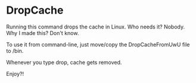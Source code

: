 # DropCache
Running this command drops the cache in Linux. Who needs it? Nobody. Why I made this? Don't know.

To use it from command-line, just move/copy the DropCacheFromUwU file to /bin.

Whenever you type drop, cache gets removed.

Enjoy?!
